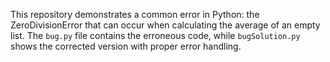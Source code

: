 This repository demonstrates a common error in Python: the ZeroDivisionError that can occur when calculating the average of an empty list.  The `bug.py` file contains the erroneous code, while `bugSolution.py` shows the corrected version with proper error handling.